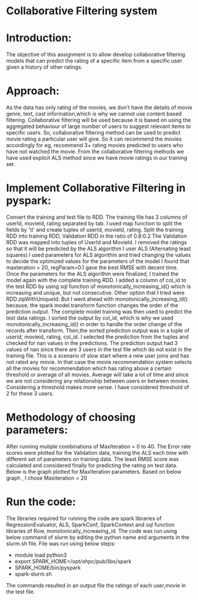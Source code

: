 
# Collaborative Filtering system

# Introduction:
The objective of this assignment is to allow develop collaborative filtering models that can predict the rating of a specific item from a specific user given a history of other ratings. 

# Approach:
As the data has only rating of the movies, we don’t have the details of movie genre, text, cast information,which is why we cannot use content based filtering. Collaborative filtering will be used because it is based on using the aggregated behaviour of large number of users to suggest relevant items to specific users. So, collaborative filtering method can be used to predict movie rating a particular user will give. So it can recommend the movies accordingly for eg, recommend 3+ rating movies predicted to users who have not watched the movie. From the collaborative filtering methods we have used explicit ALS method since we have movie ratings in our training set. 

# Implement Collaborative Filtering in pyspark:
Convert the training and test file to RDD.
The training file has 3 columns of userId, movieId, rating separated by tab. I used map function to split the fields by ‘\t’ and create tuples of userId, movieId, rating.
Split the training RDD into training RDD, Validation RDD in the ratio of 0.8:0.2
The Validation RDD was mapped into tuples of UserId and MovieId. I removed the ratings so that it will be predicted by the ALS algorithm
I user ALS (Alternating least squares) 
I used parameters for ALS algorithm and tried changing the values to decide the optimized values for the parameters of the model
I found that maxteration = 20, regParam=0.1 gave the best RMSE with decent time.
Once the parameters for the ALS algorithm were finalized, I trained the model again with the complete training RDD. 
I added a column of col_id to the test RDD by using sql function of monotonically_increasing_id() which is increasing and unique, but not consecutive. Other option that I tried were RDD.zipWithUniqueId. But I went ahead with monotonically_increasing_id() because, the spark model.transform function changes the order of the prediction output. 
The complete model training was then used to predict the test data ratings.
I sorted the output by col_id, which is why we used monotonically_increasing_id() in order to handle the order change of the records after transform.
Then,the sorted prediction output was in a tuple of userid, movieid, rating, col_id.
I selected the prediction from the tuples and checked for nan values in the predictions. 
The prediction output had 3 values of nan since there are 3 users in the test file which do not exist in the training file. This is a scenario of slow start where a new user joins and has not rated any movie. In that case the movie recommendation system selects all the movies for recommendation which has rating above a certain threshold or average of all movies. Average will take a lot of time and since we are not considering any relationship between users or between movies. Considering a threshold makes more sense. I have considered threshold of 2 for these 3 users.

# Methodology of choosing parameters:
After running mutiple combinations of MaxIteration = 0 to 40. The Error rate scores were plotted for the Validation data, training the ALS each time with different set of parameters on training data. The least RMSE score was calculated and considered finally for predicting the rating on test data. Below is the graph plotted for MaxIteration parameters. Based on below graph , I chose Maxiteration = 20



# Run the code: 
The libraries required for running the code are spark libraries of RegressionEvaluator,  ALS, SparkConf, SparkContext and sql function libraries of Row, monotonically_increasing_id. 
The code was run using below command of slurm by editing the python name and arguments in the slurm.sh file. File was run using below steps:
 - module load python3 
 - export SPARK_HOME=/opt/ohpc/pub/libs/spark
 - SPARK_HOME/bin/pyspark  
 - spark-slurm.sh

The commands resulted in an output file the ratings of each user,movie in the test file.
